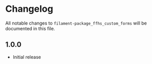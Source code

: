 # Changelog

All notable changes to `filament-package_ffhs_custom_forms` will be documented in this file.

## 1.0.0

- Initial release
